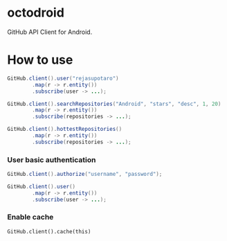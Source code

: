 # octodroid

GitHub API Client for Android.

# How to use

```java
GitHub.client().user("rejasupotaro")
        .map(r -> r.entity())
        .subscribe(user -> ...);

GitHub.client().searchRepositories("Android", "stars", "desc", 1, 20)
        .map(r -> r.entity())
        .subscribe(repositories -> ...);

GitHub.client().hottestRepositories()
        .map(r -> r.entity())
        .subscribe(repositories -> ...);
```

### User basic authentication

```java
GitHub.client().authorize("username", "password");

GitHub.client().user()
        .map(r -> r.entity())
        .subscribe(user -> ...);
```

### Enable cache

```
GitHub.client().cache(this)
```
